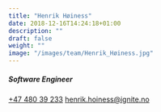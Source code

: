 ```yaml
---
title: "Henrik Høiness"
date: 2018-12-16T14:24:18+01:00
description: ""
draft: false
weight: ""
image: "/images/team/Henrik_Høiness.jpg"
---
```

##### Software Engineer
<a class="phoneto" href="tel:+47 480 39 233"><i class="fas fa-phone"></i>+47 480 39 233</a>
<a class="mailto" href="mailto:henrik.hoiness@ignite.no"><i class="fas fa-envelope"></i></i>henrik.hoiness@ignite.no</a>
